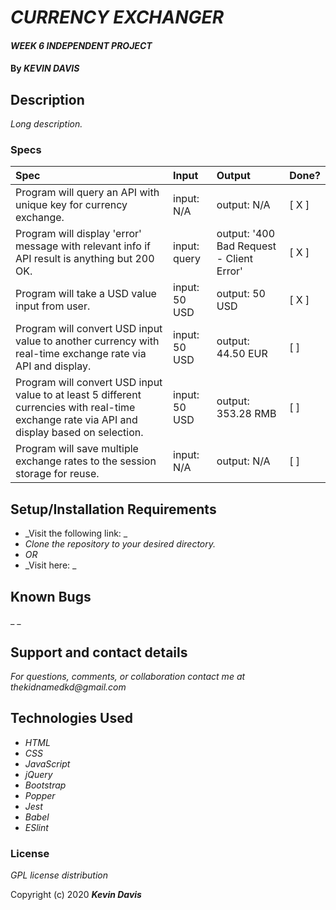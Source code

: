 # _CURRENCY EXCHANGER_

#### _WEEK 6 INDEPENDENT PROJECT_

#### By _**KEVIN DAVIS**_

## Description

_Long description._

### Specs
| Spec | Input | Output | Done? |
| :-------------     | :------------- | :------------- | :------------- | 
| Program will query an API with unique key for currency exchange. | input: N/A | output: N/A | [ X ] |
| Program will display 'error' message with relevant info if API result is anything but 200 OK. | input: query | output: '400 Bad Request - Client Error' | [ X ] |
| Program will take a USD value input from user. | input: 50 USD | output: 50 USD | [ X ] |
| Program will convert USD input value to another currency with real-time exchange rate via API and display. | input: 50 USD | output: 44.50 EUR | [ ] |
| Program will convert USD input value to at least 5 different currencies with real-time exchange rate via API and display based on selection. | input: 50 USD | output: 353.28 RMB | [ ] |
| Program will save multiple exchange rates to the session storage for reuse. | input: N/A | output: N/A | [ ] |


## Setup/Installation Requirements

* _Visit the following link: _
* _Clone the repository to your desired directory._
* _OR_
* _Visit here: _


## Known Bugs

_ _

## Support and contact details

_For questions, comments, or collaboration contact me at thekidnamedkd@gmail.com_

## Technologies Used

* _HTML_
* _CSS_
* _JavaScript_
* _jQuery_
* _Bootstrap_
* _Popper_
* _Jest_
* _Babel_
* _ESlint_

### License

*GPL license distribution*

Copyright (c) 2020 **_Kevin Davis_**